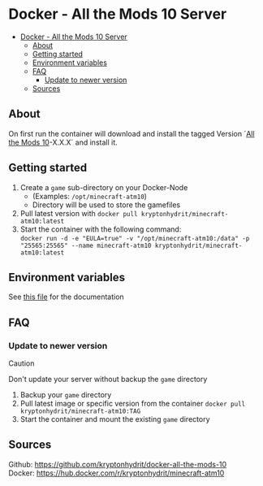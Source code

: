 # Docker - All the Mods 10 Server

- [Docker - All the Mods 10 Server](#docker---all-the-mods-10-server)
  - [About](#about)
  - [Getting started](#getting-started)
  - [Environment variables](#environment-variables)
  - [FAQ](#faq)
    - [Update to newer version](#update-to-newer-version)
  - [Sources](#sources)


## About
On first run the container will download and install the tagged Version ´[All the Mods 10](https://www.curseforge.com/minecraft/modpacks/all-the-mods-10)-X.X.X´ and install it.

## Getting started

1. Create a `game` sub-directory on your Docker-Node
    - (Examples: `/opt/minecraft-atm10`)
    - Directory will be used to store the gamefiles
2. Pull latest version with `docker pull kryptonhydrit/minecraft-atm10:latest`
3. Start the container with the following command: \
  `docker run -d -e "EULA=true" -v "/opt/minecraft-atm10:/data" -p "25565:25565" --name minecraft-atm10 kryptonhydrit/minecraft-atm10:latest`

## Environment variables

See [this file](/docs/ENV_VARS.md) for the documentation

## FAQ

### Update to newer version
> [!CAUTION]
> Don't update your server without backup the `game` directory
1. Backup your `game` directory
2. Pull latest image or specific version from the container `docker pull kryptonhydrit/minecraft-atm10:TAG`
3. Start the container and mount the existing `game` directory

## Sources

Github: https://github.com/kryptonhydrit/docker-all-the-mods-10 \
Docker: https://hub.docker.com/r/kryptonhydrit/minecraft-atm10
